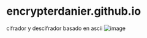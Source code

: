 # encrypterdanier.github.io
cifrador y descifrador basado en ascii
![image](https://user-images.githubusercontent.com/80077075/215292462-39c9a0f3-d556-4089-ab55-af56f1bae129.png)
